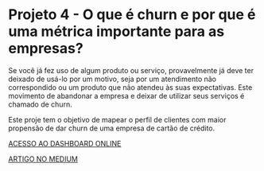 # Projeto 4 - O que é churn e por que é uma métrica importante para as empresas?

Se você já fez uso de algum produto ou serviço, provavelmente já deve ter deixado de usá-lo por um motivo, seja por um atendimento não correspondido ou um produto que não atendeu às suas expectativas. Este movimento de abandonar a empresa e deixar de utilizar seus serviços é chamado de churn.

Este proje tem o objetivo de mapear o perfil de clientes com maior propensão de dar churn de uma empresa de cartão de crédito.

[ACESSO AO DASHBOARD ONLINE](https://app.powerbi.com/view?r=eyJrIjoiMDcyN2ZkMTUtOThlYS00MzM4LWIzOTQtODI2YjEyZWI3MzU1IiwidCI6ImNhMGRiYTRiLTRlYTktNGVkNS04ODMwLTUzNzk5MzkwZWMzNSJ9)

[ARTIGO NO MEDIUM](https://theresarocha.medium.com/o-que-%C3%A9-churn-e-por-que-%C3%A9-uma-m%C3%A9trica-importante-para-as-empresas-2a869b104249)
